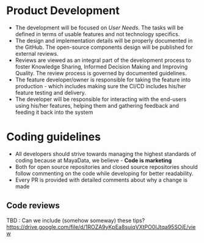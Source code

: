 # Product Development

- The development will be focused on *User Needs*. The tasks will be defined in terms of usable features and not technology specifics.
- The design and implementation details will be properly documented in the GitHub. The open-source components design will be published for external reviews.
- Reviews are viewed as an integral part of the development process to foster Knowledge Sharing, Informed Decision Making and Improving Quality. The review process is governed by documented guidelines.
- The feature developer/owner is responsible for taking the feature into production - which includes making sure the CI/CD includes his/her feature testing and delivery. 
- The developer will be responsible for interacting with the end-users using his/her features, helping them and gathering feedback and feeding it back into the system

# Coding guidelines

- All developers should strive towards managing the highest standards of coding because at MayaData, we believe - **Code is marketing**
- Both for open source repositories and closed source repositories should follow commenting on the code while developing for better readability.
- Every PR is provided with detailed comments about why a change is made

## Code reviews

TBD : Can we include (somehow someway) these tips? https://drive.google.com/file/d/1ROZA9yKpEa8suiqVXtPO0IJtqa95SOjE/view

